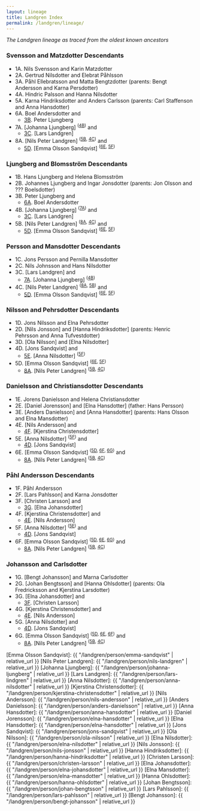 ```yaml
---
layout: lineage
title: Landgren Index
permalink: /landgren/lineage/
---
```

*The Landgren lineage as traced from the oldest known ancestors*

### Svensson and Matzdotter Descendants
- 1A. Nils Svensson and Karin Matzdotter
- 2A. Gertrud Nilsdotter and Elebrat Påhlsson
- 3A. Påhl Ellebratsson and Matta Bengtzdotter (parents: Bengt Andersson and Karna Persdotter)
- 4A. Hindric Palsson and Hanna Nilsdotter
- 5A. Karna Hindriksdotter and Anders Carlsson (parents: Carl Staffenson and Anna Hansdotter)
- <a class="bare-link" id="6A">6A</a>. Boel Andersdotter and
  - [3B]. Peter Ljungberg
- <a class="bare-link" id="7A">7A</a>. [Johanna Ljungberg] <sup>([4B])</sup> and
  - [3C]. [Lars Landgren]
- <a class="bare-link" id="8A">8A</a>. [Nils Peter Landgren] <sup>([5B], [4C])</sup> and
  - [5D]. [Emma Olsson Sandqvist] <sup>([6E], [5F])</sup>

### Ljungberg and Blomsström Descendants
- 1B. Hans Ljungberg and Helena Blomsström
- 2B. Johannes Ljungberg and Ingar Jonsdotter (parents: Jon Olsson and ??? Boelsdotter)
- <a class="bare-link" id="3B">3B</a>. Peter Ljungberg and
  - [6A]. Boel Andersdotter
- <a class="bare-link" id="4B">4B</a>. [Johanna Ljungberg] <sup>([7A])</sup> and
  - [3C]. [Lars Landgren]
- <a class="bare-link" id="5B">5B</a>. [Nils Peter Landgren] <sup>([8A], [4C])</sup> and
  - [5D]. [Emma Olsson Sandqvist] <sup>([6E], [5F])</sup>

### Persson and Mansdotter Descendants
- 1C. Jons Persson and Pernilla Mansdotter
- 2C. Nils Johnsson and Hans Nilsdotter
- <a class="bare-link" id="3C">3C</a>. [Lars Landgren] and
  - [7A]. [Johanna Ljungberg] <sup>([4B])</sup>
- <a class="bare-link" id="4C">4C</a>. [Nils Peter Landgren] <sup>([8A], [5B])</sup> and
  - [5D]. [Emma Olsson Sandqvist] <sup>([6E], [5F])</sup>

### Nilsson and Pehrsdotter Descendants
- 1D. Jons Nilsson and Elna Pehrsdotter
- 2D. [Nils Jonsson] and [Hanna Hindriksdotter] (parents: Henric Pehrsson and Anna Tufvestdotter)
- 3D. [Ola Nilsson] and [Elna Nilsdotter]
- <a class="bare-link" id="4D">4D</a>. [Jons Sandqvist] and
  - [5E]. [Anna Nilsdotter] <sup>([5F])</sup>
- <a class="bare-link" id="5D">5D</a>. [Emma Olsson Sandqvist] <sup>([6E], [5F])</sup>
  - [8A]. [Nils Peter Landgren] <sup>([5B], [4C])</sup>

### Danielsson and Christiansdotter Descendants
- 1E. Jorens Danielsson and Helena Christiansdotter
- 2E. [Daniel Jorensson] and [Elna Hansdotter] (father: Hans Persson)
- 3E. [Anders Danielsson] and [Anna Hansdotter] (parents: Hans Olsson and Elna Mansdotter)
- <a class="bare-link" id="4E">4E</a>. [Nils Andersson] and
  - [4F]. [Kjerstina Christensdotter]
- <a class="bare-link" id="5E">5E</a>. [Anna Nilsdotter] <sup>([5F])</sup> and
  - [4D]. [Jons Sandqvist]
- <a class="bare-link" id="6E">6E</a>. [Emma Olsson Sandqvist] <sup>([5D], [6F], [6G])</sup> and
  - [8A]. [Nils Peter Landgren] <sup>([5B], [4C])</sup>

### Påhl Andersson Descendants
- 1F. Påhl Andersson
- 2F. [Lars Pahlsson] and Karna Jonsdotter
- <a class="bare-link" id="3F">3F</a>. [Christen Larsson] and
  - [3G]. [Elna Johansdotter]
- <a class="bare-link" id="4F">4F</a>. [Kjerstina Christensdotter] and
  - [4E]. [Nils Andersson]
- <a class="bare-link" id="5F">5F</a>. [Anna Nilsdotter] <sup>([5E])</sup> and
  - [4D]. [Jons Sandqvist]
- <a class="bare-link" id="6F">6F</a>. [Emma Olsson Sandqvist] <sup>([5D], [6E], [6G])</sup> and
  - [8A]. [Nils Peter Landgren] <sup>([5B], [4C])</sup>
  
### Johansson and Carlsdotter
- 1G. [Bengt Johansson] and Marna Carlsdotter
- 2G. [Johan Bengtsson] and [Hanna Ohlsdotter] (parents: Ola Fredricksson and Kjerstina Larsdotter)
- <a class="bare-link" id="3G">3G</a>. [Elna Johansdotter] and
  - [3F]. [Christen Larsson]
- <a class="bare-link" id="4G">4G</a>. [Kjerstina Christensdotter] and
  - [4E]. [Nils Andersson]
- <a class="bare-link" id="5G">5G</a>. [Anna Nilsdotter] and
  - [4D]. [Jons Sandqvist]
- <a class="bare-link" id="6G">6G</a>. [Emma Olsson Sandqvist] <sup>([5D], [6E], [6F])</sup> and
  - [8A]. [Nils Peter Landgren] <sup>([5B], [4C])</sup>

[6A]: #6A
[7A]: #7A
[8A]: #8A
[3B]: #3B
[4B]: #4B
[5B]: #5B
[3C]: #3C
[4C]: #4C
[4D]: #4D
[5D]: #5D
[4E]: #4E
[5E]: #5E
[6E]: #6E
[3F]: #3F
[4F]: #4F
[5F]: #5F
[6F]: #6F
[3G]: #3G
[4G]: #4G
[5G]: #5G
[6G]: #6G


[Emma Olsson Sandqvist]: {{ "/landgren/person/emma-sandqvist" | relative_url }}
[Nils Peter Landgren]: {{ "/landgren/person/nils-landgren" | relative_url }}
[Johanna Ljungberg]: {{ "/landgren/person/johanna-ljungberg" | relative_url }}
[Lars Landgren]: {{ "/landgren/person/lars-lindgren" | relative_url }}
[Anna Nilsdotter]: {{ "/landgren/person/anna-nilsdotter" | relative_url }}
[Kjerstina Christensdotter]: {{ "/landgren/person/kjerstina-christensdotter" | relative_url }}
[Nils Andersson]: {{ "/landgren/person/nils-andersson" | relative_url }}
[Anders Danielsson]: {{ "/landgren/person/anders-danielsson" | relative_url }}
[Anna Hansdotter]: {{ "/landgren/person/anna-hansdotter" | relative_url }}
[Daniel Jorensson]: {{ "/landgren/person/elna-hansdotter" | relative_url }}
[Elna Hansdotter]: {{ "/landgren/person/elna-hansdotter" | relative_url }}
[Jons Sandqvist]: {{ "/landgren/person/jons-sandqvist" | relative_url }}
[Ola Nilsson]: {{ "/landgren/person/ola-nilsson" | relative_url }}
[Elna Nilsdotter]: {{ "/landgren/person/elna-nilsdotter" | relative_url }}
[Nils Jonsson]: {{ "/landgren/person/nils-jonsson" | relative_url }}
[Hanna Hindriksdotter]: {{ "/landgren/person/hanna-hindriksdotter" | relative_url }}
[Christen Larsson]: {{ "/landgren/person/christen-larsson" | relative_url }}
[Elna Johansdotter]: {{ "/landgren/person/elna-johansdotter" | relative_url }}
[Elna Mansdotter]: {{ "/landgren/person/elna-mansdotter" | relative_url }}
[Hanna Ohlsdotter]: {{ "/landgren/person/hanna-ohlsdotter" | relative_url }}
[Johan Bengtsson]: {{ "/landgren/person/johan-bengtsson" | relative_url }}
[Lars Pahlsson]: {{ "/landgren/person/lars-pahlsson" | relative_url }}
[Bengt Johansson]: {{ "/landgren/person/bengt-johansson" | relative_url }}
